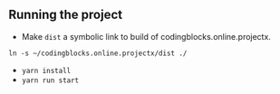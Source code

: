 ## Running the project

- Make `dist` a symbolic link to build of codingblocks.online.projectx.

```
ln -s ~/codingblocks.online.projectx/dist ./
```

- `yarn install`
- `yarn run start`

